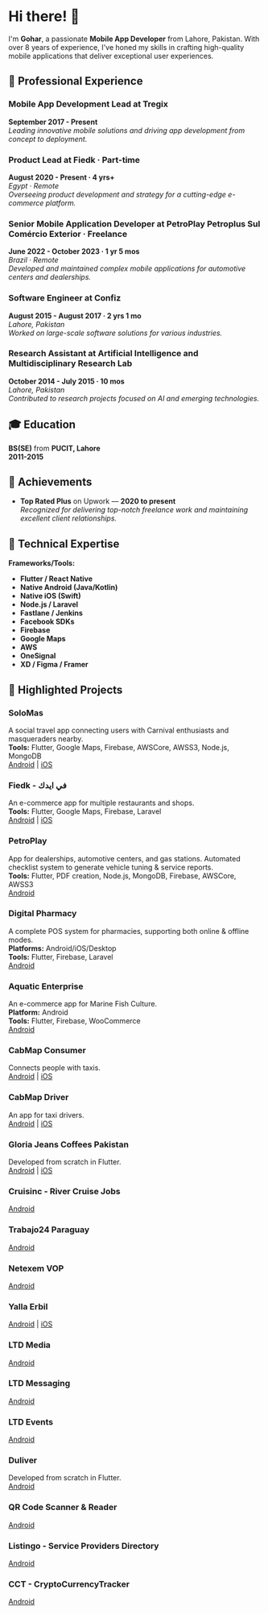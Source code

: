 # Hi there! 👋

I'm **Gohar**, a passionate **Mobile App Developer** from Lahore, Pakistan. With over 8 years of experience, I've honed my skills in crafting high-quality mobile applications that deliver exceptional user experiences.

## 💼 Professional Experience

### **Mobile App Development Lead** at **Tregix**  
**September 2017 - Present**  
*Leading innovative mobile solutions and driving app development from concept to deployment.*

### **Product Lead** at **Fiedk** · Part-time  
**August 2020 - Present · 4 yrs+**  
*Egypt · Remote*  
*Overseeing product development and strategy for a cutting-edge e-commerce platform.*

### **Senior Mobile Application Developer** at **PetroPlay Petroplus Sul Comércio Exterior** · Freelance  
**June 2022 - October 2023 · 1 yr 5 mos**  
*Brazil · Remote*  
*Developed and maintained complex mobile applications for automotive centers and dealerships.*

### **Software Engineer** at **Confiz**  
**August 2015 - August 2017 · 2 yrs 1 mo**  
*Lahore, Pakistan*  
*Worked on large-scale software solutions for various industries.*

### **Research Assistant** at **Artificial Intelligence and Multidisciplinary Research Lab**  
**October 2014 - July 2015 · 10 mos**  
*Lahore, Pakistan*  
*Contributed to research projects focused on AI and emerging technologies.*

## 🎓 Education

**BS(SE)** from **PUCIT, Lahore**  
**2011-2015**

## 🌟 Achievements

- **Top Rated Plus** on Upwork — **2020 to present**  
*Recognized for delivering top-notch freelance work and maintaining excellent client relationships.*

## 🔧 Technical Expertise

**Frameworks/Tools:**

- **Flutter / React Native**
- **Native Android (Java/Kotlin)**
- **Native iOS (Swift)**
- **Node.js / Laravel**
- **Fastlane / Jenkins**
- **Facebook SDKs**
- **Firebase**
- **Google Maps**
- **AWS**
- **OneSignal**
- **XD / Figma / Framer**

## 📱 Highlighted Projects

### **SoloMas**  
A social travel app connecting users with Carnival enthusiasts and masqueraders nearby.  
**Tools:** Flutter, Google Maps, Firebase, AWSCore, AWSS3, Node.js, MongoDB  
[Android](https://tinyurl.com/solomas-and) | [iOS](https://tinyurl.com/solomas-ios)

### **Fiedk - في ايدك**  
An e-commerce app for multiple restaurants and shops.  
**Tools:** Flutter, Google Maps, Firebase, Laravel  
[Android](https://tinyurl.com/fiedkAndroid) | [iOS](https://tinyurl.com/fiedkios)

### **PetroPlay**  
App for dealerships, automotive centers, and gas stations. Automated checklist system to generate vehicle tuning & service reports.  
**Tools:** Flutter, PDF creation, Node.js, MongoDB, Firebase, AWSCore, AWSS3  
[Android](https://play.google.com/store/apps/details?id=com.petroplay.petroplus&hl=en)

### **Digital Pharmacy**  
A complete POS system for pharmacies, supporting both online & offline modes.  
**Platforms:** Android/iOS/Desktop  
**Tools:** Flutter, Firebase, Laravel  
[Android](https://tinyurl.com/pharmadp)

### **Aquatic Enterprise**  
An e-commerce app for Marine Fish Culture.  
**Platform:** Android  
**Tools:** Flutter, Firebase, WooCommerce  
[Android](https://tinyurl.com/aquaticent)

### **CabMap Consumer**  
Connects people with taxis.  
[Android](https://tinyurl.com/andcab) | [iOS](https://tinyurl.com/usrcab)

### **CabMap Driver**  
An app for taxi drivers.  
[Android](https://tinyurl.com/drvand) | [iOS](https://tinyurl.com/cabdrv)

### **Gloria Jeans Coffees Pakistan**  
Developed from scratch in Flutter.  
[Android](https://tinyurl.com/gjcpandroid) | [iOS](https://tinyurl.com/gjcpios)

### **Cruisinc - River Cruise Jobs**  
[Android](https://tinyurl.com/cruisinc)

### **Trabajo24 Paraguay**  
[Android](https://tinyurl.com/Trabajo24)

### **Netexem VOP**  
[Android](https://tinyurl.com/netexemapp)

### **Yalla Erbil**  
[Android](https://tinyurl.com/yallaerbil) | [iOS](https://tinyurl.com/yallaerbilios)

### **LTD Media**  
[Android](https://tinyurl.com/ltdmedand)

### **LTD Messaging**  
[Android](https://tinyurl.com/ltdmsgand)

### **LTD Events**  
[Android](https://tinyurl.com/ltdevetnsand)

### **Duliver**  
Developed from scratch in Flutter.  
[Android](https://tinyurl.com/duliver-and)

### **QR Code Scanner & Reader**  
[Android](https://tinyurl.com/qrand)

### **Listingo - Service Providers Directory**  
[Android](https://tinyurl.com/listingo-and)

### **CCT - CryptoCurrencyTracker**  
[Android](https://tinyurl.com/ccttracker)


